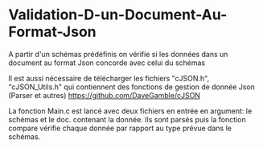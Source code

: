 # Validation-D-un-Document-Au-Format-Json
A partir d'un schémas prédéfinis on vérifie si les données dans un document au format Json concorde avec celui du schémas


Il est aussi nécessaire de télécharger les fichiers   "cJSON.h",  "cJSON_Utils.h" qui contiennent des fonctions de gestion de donnée Json (Parser et autres) https://github.com/DaveGamble/cJSON 

La fonction Main.c est lancé avec deux fichiers en entrée en argument: le schémas et le doc. contenant la donnée. Ils sont parsés puis la fonction   compare vérifie chaque donnée par rapport au type prévue dans le schémas. 
